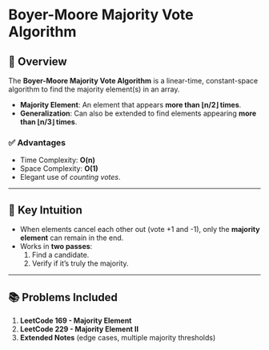 # Boyer-Moore Majority Vote Algorithm

## 📌 Overview
The **Boyer-Moore Majority Vote Algorithm** is a linear-time, constant-space algorithm 
to find the majority element(s) in an array.

- **Majority Element**: An element that appears **more than ⌊n/2⌋ times**.
- **Generalization**: Can also be extended to find elements appearing **more than ⌊n/3⌋ times**.

### ✅ Advantages
- Time Complexity: **O(n)**
- Space Complexity: **O(1)**
- Elegant use of *counting votes*.

---

## 🔑 Key Intuition
- When elements cancel each other out (vote +1 and -1), only the **majority element** can remain in the end.
- Works in **two passes**:
  1. Find a candidate.
  2. Verify if it’s truly the majority.

---

## 📚 Problems Included
1. **LeetCode 169 - Majority Element**  
2. **LeetCode 229 - Majority Element II**  
3. **Extended Notes** (edge cases, multiple majority thresholds)

